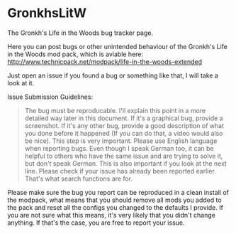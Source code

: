 # GronkhsLitW
The Gronkh's Life in the Woods bug tracker page.

Here you can post bugs or other unintended behaviour of the Gronkh's Life in the Woods mod pack,
which is aviable here: http://www.technicpack.net/modpack/life-in-the-woods-extended

Just open an issue if you found a bug or something like that, I will take a look at it.

Issue Submission Guidelines:
> The bug must be reproducable. I'll explain this point in a more detailed way later in this document.
> If it's a graphical bug, provide a screenshot.
> If it's any other bug, provide a good description of what you done before it happened (If you can do
that, a video would also be nice). This step is very important.
> Please use English language when reporting bugs. Even though I speak German too, it can be helpful to
others who have the same issue and are trying to solve it, but don't speak German. This is also
important if you look at the next line.
> Please check if your issue has already been reported earlier. That's what search functions are for.

Please make sure the bug you report can be reproduced in a clean install of the modpack,
what means that you should remove all mods you added to the pack and reset all the configs you
changed to the defaults I provide. If you are not sure what this means, it's very likely that
you didn't change anything. If that's the case, you are free to report your issue.
